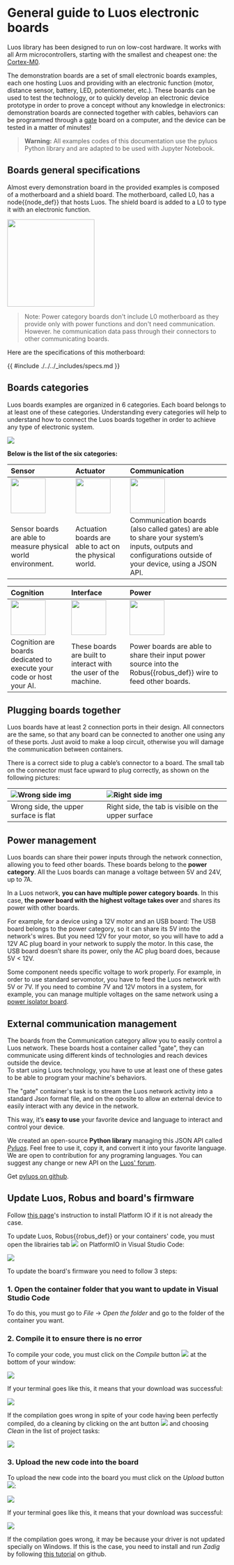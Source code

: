 # General guide to Luos electronic boards

Luos library has been designed to run on low-cost hardware. It works with all Arm microcontrollers, starting with the smallest and cheapest one: the <a href="https://developer.arm.com/ip-products/processors/cortex-m/cortex-m0" target="_blank">Cortex-M0</a>. 

The demonstration boards are a set of small electronic boards examples, each one hosting Luos and providing with an electronic function (motor, distance sensor, battery, LED, potentiometer, etc.). These boards can be used to test the technology, or to quickly develop an electronic device prototype in order to prove a concept without any knowledge in electronics: demonstration boards are connected together with cables, behaviors can be programmed through a [gate]({{boards_path}}/usb.md) board on a computer, and the device can be tested in a matter of minutes!

> **Warning:** All examples codes of this documentation use the pyluos Python library and are adapted to be used with Jupyter Notebook.

## Boards general specifications
Almost every demonstration board in the provided examples is composed of a motherboard and a shield board. The motherboard, called L0, has a <span class="cust_tooltip">node<span class="cust_tooltiptext">{{node_def}}</span></span> that hosts Luos. The shield board is added to a L0 to type it with an electronic function.

<img src="{{img_path}}/assembly.png" height="200px" />

> Note: Power category boards don't include L0 motherboard as they provide only with power functions and don't need communication. However. he communication data pass through their connectors to other communicating boards.

Here are the specifications of this motherboard:

{{ #include ./../../_includes/specs.md }}

## Boards categories
Luos boards examples are organized in 6 categories. Each board belongs to at least one of these categories. Understanding every categories will help to understand how to connect the Luos boards together in order to achieve any type of electronic system.

<img src="{{img_path}}/boards_example.png" height="" />

**Below is the list of the six categories:**

|Sensor|Actuator|Communication|
|:-|:-|:-|
|<img src="{{img_path}}/sticker-sensor.png" height="80" />|<img src="{{img_path}}/sticker-actuation.png" height="80" />|<img src="{{img_path}}/sticker-communication.png" height="80" />|
|Sensor boards are able to measure physical world environment.|Actuation boards are able to act on the physical world.|Communication boards (also called gates) are able to share your system’s inputs, outputs and configurations outside of your device, using a JSON API.|

|Cognition|Interface|Power|
|:-|:-|:-|
|<img src="{{img_path}}/sticker-cognition.png" height="80" />|<img src="{{img_path}}/sticker-interface.png" height="80" />|<img src="{{img_path}}/sticker-power.png" height="80" />|
|Cognition are boards dedicated to execute your code or host your AI.|These boards are built to interact with the user of the machine.|Power boards are able to share their input power source into the <span class="cust_tooltip">Robus<span class="cust_tooltiptext">{{robus_def}}</span></span> wire to feed other boards.|

<a name="plug"></a>
## Plugging boards together
Luos boards have at least 2 connection ports in their design. All connectors are the same, so that any board can be connected to another one using any of these ports. Just avoid to make a loop circuit, otherwise you will damage the communication between containers.

There is a correct side to plug a cable’s connector to a board. The small tab on the connector must face upward to plug correctly, as shown on the following pictures:

|![Wrong side img]({{img_path}}/plug-no.png)|![Right side img]({{img_path}}/plug-yes.png)|
|:-|:-|
|Wrong side, the upper surface is flat|Right side, the tab is visible on the upper surface|

## Power management
Luos boards can share their power inputs through the network connection, allowing you to feed other boards. These boards belong to the **power category**.
All the Luos boards can manage a voltage between 5V and 24V, up to 7A.

In a Luos network, **you can have multiple power category boards**. In this case, **the power board with the highest voltage takes over** and shares its power with other boards.

For example, for a device using a 12V motor and an USB board: The USB board belongs to the power category, so it can share its 5V into the network's wires. But you need 12V for your motor, so you will have to add a 12V AC plug board in your network to supply the motor. In this case, the USB board doesn’t share its power, only the AC plug board does, because 5V < 12V.

Some component needs specific voltage to work properly. For example, in order to use standard servomotor, you have to feed the Luos network with 5V or 7V. If you need to combine 7V and 12V motors in a system, for example, you can manage multiple voltages on the same network using a [power isolator board]({{boards_path}}/power-isolator.md).

## External communication management
The boards from the Communication category allow you to easily control a Luos network. These boards host a container called "gate", they can communicate using different kinds of technologies and reach devices outside the device.<br/>To start using Luos technology, you have to use at least one of these gates to be able to program your machine's behaviors.

The "gate" container's task is to stream the Luos network activity into a standard Json format file, and on the oposite to allow an external device to easily interact with any device in the network.

This way, it’s **easy to use** your favorite device and language to interact and control your device.

We created an open-source **Python library** managing this JSON API called [*Pyluos*](/pages/high/pyluos.md). Feel free to use it, copy it, and convert it into your favorite language. We are open to contribution for any programing languages. You can suggest any change or new API on the <a href="https://community.luos.io/" target="_blank">Luos' forum</a>.

Get <a href="https://github.com/Luos-io/Pyluos" target="_blank">pyluos on github</a>.

## Update Luos, Robus and board's firmware
Follow [this page](/pages/low/dev-env.md)'s instruction to install Platform IO if it is not already the case.

To update Luos, <span class="cust_tooltip">Robus<span class="cust_tooltiptext">{{robus_def}}</span></span> or your containers' code, you must open the librairies tab ![]({{img_path}}/vscode-lib-button.png) on PlatformIO in Visual Studio Code:

![]({{img_path}}/Update_Luos_Robus_Containers.png)

To update the board's firmware you need to follow 3 steps:

### 1. Open the container folder that you want to update in Visual Studio Code
To do this, you must go to *File* -> *Open the folder* and go to the folder of the container you want.

### 2. Compile it to ensure there is no error
To compile your code, you must click on the *Compile* button ![]({{img_path}}/compile-button.png) at the bottom of your window:

![]({{img_path}}/compile.png)

If your terminal goes like this, it means that your download was successful:

![]({{img_path}}/compile_success.png)

If the compilation goes wrong in spite of your code having been perfectly compiled, do a cleaning by clicking on the ant button ![]({{img_path}}/vscode-ant-button.png) and choosing *Clean* in the list of project tasks:

![]({{img_path}}/clean.png)

### 3. Upload the new code into the board
To upload the new code into the board you must click on the *Upload* button ![]({{img_path}}/upload-button.png):

![]({{img_path}}/upload.png)

If your terminal goes like this, it means that your download was successful:

![]({{img_path}}/upload_success.png)

If the compilation goes wrong, it may be because your driver is not updated specially on Windows. If this is the case, you need to install and run *Zadig* by following <a href="https://github.com/profezzorn/ProffieOS/wiki/zadig" target="blank_">this tutorial</a> on github.


